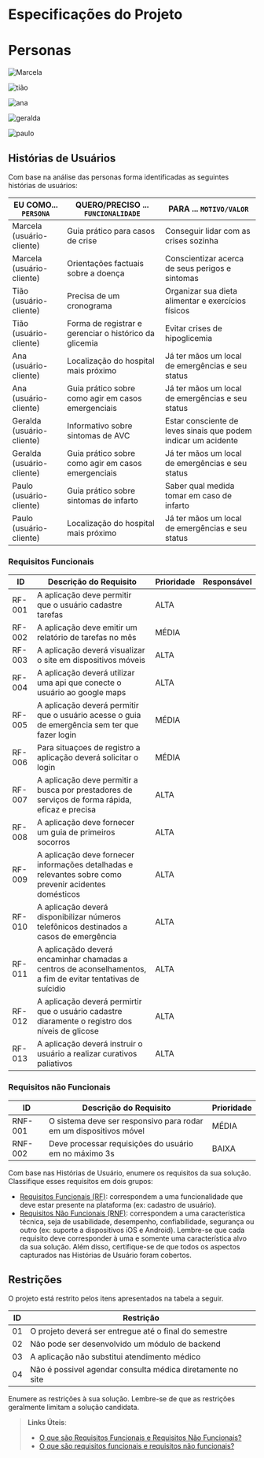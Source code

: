 # Especificações do Projeto


# Personas #
![Marcela](https://user-images.githubusercontent.com/105678089/227963189-98671a00-9992-4850-9c1a-a124252fdd2e.png)

![tião](https://user-images.githubusercontent.com/105678089/227963241-4fe7a81d-854e-4f86-9a06-bc7d118848f7.png)

![ana](https://user-images.githubusercontent.com/105678089/227229270-d5ba9715-2c05-432f-a9ae-7078cc3a63b4.png)

![geralda](https://user-images.githubusercontent.com/105678089/227267557-16c94be2-216d-49b6-bbdb-ec922013b6a9.png)

![paulo](https://user-images.githubusercontent.com/105678089/227267623-ace1a6fe-9664-43a5-9484-af8cf23b1670.png)


## Histórias de Usuários

Com base na análise das personas forma identificadas as seguintes histórias de usuários:

|   EU COMO... `PERSONA`    | QUERO/PRECISO ... `FUNCIONALIDADE`                   | PARA ... `MOTIVO/VALOR`                                        |
|---------------------------|------------------------------------------------------|----------------------------------------------------------------|
|Marcela (usuário-cliente)  |Guia prático para casos de crise                      |Conseguir lidar com as crises sozinha                           |
|Marcela (usuário-cliente)  |Orientações factuais sobre a doença                   |Conscientizar acerca de seus perigos e sintomas                 | 
|Tião (usuário-cliente)     |Precisa de um cronograma                              |Organizar sua dieta alimentar e exercícios físicos              |
|Tião (usuário-cliente)     |Forma de registrar e gerenciar o histórico da glicemia|Evitar crises de hipoglicemia                                   |
|Ana (usuário-cliente)      |Localização do hospital mais próximo                  |Já ter mãos um local de emergências e seu status                |
|Ana (usuário-cliente)      |Guia prático sobre como agir em casos emergenciais    |Já ter mãos um local de emergências e seu status                |
|Geralda (usuário-cliente)  |Informativo sobre sintomas de AVC                     |Estar consciente de leves sinais que podem indicar um acidente  |
|Geralda (usuário-cliente)  |Guia prático sobre como agir em casos emergenciais    |Já ter mãos um local de emergências e seu status                |
|Paulo (usuário-cliente)    |Guia prático sobre sintomas de infarto                |Saber qual medida tomar em caso de infarto                      |
|Paulo (usuário-cliente)    |Localização do hospital mais próximo                  |Já ter mãos um local de emergências e seu status                |


### Requisitos Funcionais

|ID    | Descrição do Requisito  | Prioridade | Responsável |
|------|-----------------------------------------|----| ----|
|RF-001| A aplicação deve permitir que o usuário cadastre tarefas | ALTA |  |
|RF-002| A aplicação deve emitir um relatório de tarefas no mês   | MÉDIA | |
|RF-003| A aplicação deverá visualizar o site em dispositivos móveis| ALTA | |
|RF-004| A aplicação deverá utilizar uma api que conecte o usuário ao google maps| ALTA | |
|RF-005| A aplicação deverá permitir que o usuário acesse o guia de emergência sem ter que fazer login | MÉDIA | |
|RF-006| Para situaçoes de registro a aplicação deverá solicitar o login | MÉDIA | |
|RF-007| A aplicação deve permitir a busca por prestadores de serviços de forma rápida, eficaz e precisa | ALTA | |
|RF-008| A aplicação deve fornecer um guia de primeiros socorros | ALTA | |
|RF-009| A aplicação deve fornecer informações detalhadas e relevantes sobre como prevenir acidentes domésticos | ALTA | |
|RF-010| A aplicação deverá disponibilizar números telefônicos destinados a casos de emergência | ALTA | |
|RF-011| A aplicaçãdo deverá encaminhar chamadas a centros de aconselhamentos, a fim de evitar tentativas de suícidio | ALTA | |
|RF-012| A aplicação deverá permirtir que o usuário cadastre diaramente o registro dos níveis de glicose | ALTA | |
|RF-013| A aplicação deverá instruir o usuário a realizar curativos paliativos | ALTA | |

### Requisitos não Funcionais

|ID     | Descrição do Requisito  |Prioridade |
|-------|-------------------------|----|
|RNF-001| O sistema deve ser responsivo para rodar em um dispositivos móvel | MÉDIA | 
|RNF-002| Deve processar requisições do usuário em no máximo 3s |  BAIXA | 

Com base nas Histórias de Usuário, enumere os requisitos da sua solução. Classifique esses requisitos em dois grupos:

- [Requisitos Funcionais
 (RF)](https://pt.wikipedia.org/wiki/Requisito_funcional):
 correspondem a uma funcionalidade que deve estar presente na
  plataforma (ex: cadastro de usuário).
- [Requisitos Não Funcionais
  (RNF)](https://pt.wikipedia.org/wiki/Requisito_n%C3%A3o_funcional):
  correspondem a uma característica técnica, seja de usabilidade,
  desempenho, confiabilidade, segurança ou outro (ex: suporte a
  dispositivos iOS e Android).
Lembre-se que cada requisito deve corresponder à uma e somente uma
característica alvo da sua solução. Além disso, certifique-se de que
todos os aspectos capturados nas Histórias de Usuário foram cobertos.

## Restrições

O projeto está restrito pelos itens apresentados na tabela a seguir.

|ID| Restrição                                             |
|--|-------------------------------------------------------|
|01| O projeto deverá ser entregue até o final do semestre |
|02| Não pode ser desenvolvido um módulo de backend        |
|03| A aplicação não substitui atendimento médico          |
|04| Não é possivel agendar consulta médica diretamente no site |



Enumere as restrições à sua solução. Lembre-se de que as restrições geralmente limitam a solução candidata.

> **Links Úteis**:
> - [O que são Requisitos Funcionais e Requisitos Não Funcionais?](https://codificar.com.br/requisitos-funcionais-nao-funcionais/)
> - [O que são requisitos funcionais e requisitos não funcionais?](https://analisederequisitos.com.br/requisitos-funcionais-e-requisitos-nao-funcionais-o-que-sao/)
